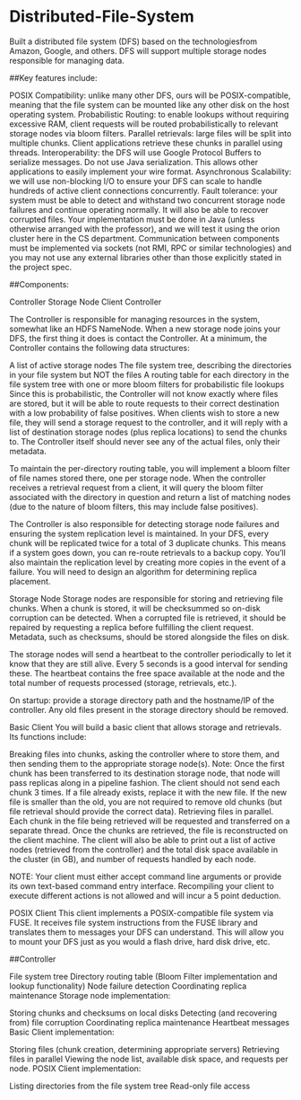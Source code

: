 # Distributed-File-System
Built a distributed file system (DFS) based on the technologiesfrom Amazon, Google, and others. DFS will support multiple storage nodes responsible for managing data.

##Key features include:

POSIX Compatibility: unlike many other DFS, ours will be POSIX-compatible, meaning that the file system can be mounted like any other disk on the host operating system.
Probabilistic Routing: to enable lookups without requiring excessive RAM, client requests will be routed probabilistically to relevant storage nodes via bloom filters.
Parallel retrievals: large files will be split into multiple chunks. Client applications retrieve these chunks in parallel using threads.
Interoperability: the DFS will use Google Protocol Buffers to serialize messages. Do not use Java serialization. This allows other applications to easily implement your wire format.
Asynchronous Scalability: we will use non-blocking I/O to ensure your DFS can scale to handle hundreds of active client connections concurrently.
Fault tolerance: your system must be able to detect and withstand two concurrent storage node failures and continue operating normally. It will also be able to recover corrupted files.
Your implementation must be done in Java (unless otherwise arranged with the professor), and we will test it using the orion cluster here in the CS department. Communication between components must be implemented via sockets (not RMI, RPC or similar technologies) and you may not use any external libraries other than those explicitly stated in the project spec.

##Components:

Controller
Storage Node
Client
Controller

The Controller is responsible for managing resources in the system, somewhat like an HDFS NameNode. When a new storage node joins your DFS, the first thing it does is contact the Controller. At a minimum, the Controller contains the following data structures:

A list of active storage nodes
The file system tree, describing the directories in your file system but NOT the files
A routing table for each directory in the file system tree with one or more bloom filters for probabilistic file lookups
Since this is probabilistic, the Controller will not know exactly where files are stored, but it will be able to route requests to their correct destination with a low probability of false positives.
When clients wish to store a new file, they will send a storage request to the controller, and it will reply with a list of destination storage nodes (plus replica locations) to send the chunks to. The Controller itself should never see any of the actual files, only their metadata.

To maintain the per-directory routing table, you will implement a bloom filter of file names stored there, one per storage node. When the controller receives a retrieval request from a client, it will query the bloom filter associated with the directory in question and return a list of matching nodes (due to the nature of bloom filters, this may include false positives).

The Controller is also responsible for detecting storage node failures and ensuring the system replication level is maintained. In your DFS, every chunk will be replicated twice for a total of 3 duplicate chunks. This means if a system goes down, you can re-route retrievals to a backup copy. You’ll also maintain the replication level by creating more copies in the event of a failure. You will need to design an algorithm for determining replica placement.

Storage Node
Storage nodes are responsible for storing and retrieving file chunks. When a chunk is stored, it will be checksummed so on-disk corruption can be detected. When a corrupted file is retrieved, it should be repaired by requesting a replica before fulfilling the client request. Metadata, such as checksums, should be stored alongside the files on disk.

The storage nodes will send a heartbeat to the controller periodically to let it know that they are still alive. Every 5 seconds is a good interval for sending these. The heartbeat contains the free space available at the node and the total number of requests processed (storage, retrievals, etc.).

On startup: provide a storage directory path and the hostname/IP of the controller. Any old files present in the storage directory should be removed.

Basic Client
You will build a basic client that allows storage and retrievals. Its functions include:

Breaking files into chunks, asking the controller where to store them, and then sending them to the appropriate storage node(s).
Note: Once the first chunk has been transferred to its destination storage node, that node will pass replicas along in a pipeline fashion. The client should not send each chunk 3 times.
If a file already exists, replace it with the new file. If the new file is smaller than the old, you are not required to remove old chunks (but file retrieval should provide the correct data).
Retrieving files in parallel. Each chunk in the file being retrieved will be requested and transferred on a separate thread. Once the chunks are retrieved, the file is reconstructed on the client machine.
The client will also be able to print out a list of active nodes (retrieved from the controller) and the total disk space available in the cluster (in GB), and number of requests handled by each node.

NOTE: Your client must either accept command line arguments or provide its own text-based command entry interface. Recompiling your client to execute different actions is not allowed and will incur a 5 point deduction.

POSIX Client
This client implements a POSIX-compatible file system via FUSE. It receives file system instructions from the FUSE library and translates them to messages your DFS can understand. This will allow you to mount your DFS just as you would a flash drive, hard disk drive, etc.


##Controller

 File system tree
Directory routing table (Bloom Filter implementation and lookup functionality)
Node failure detection
Coordinating replica maintenance
Storage node implementation:

Storing chunks and checksums on local disks
Detecting (and recovering from) file corruption
Coordinating replica maintenance
Heartbeat messages
Basic Client implementation:

Storing files (chunk creation, determining appropriate servers)
Retrieving files in parallel
Viewing the node list, available disk space, and requests per node.
POSIX Client implementation:

Listing directories from the file system tree
Read-only file access
